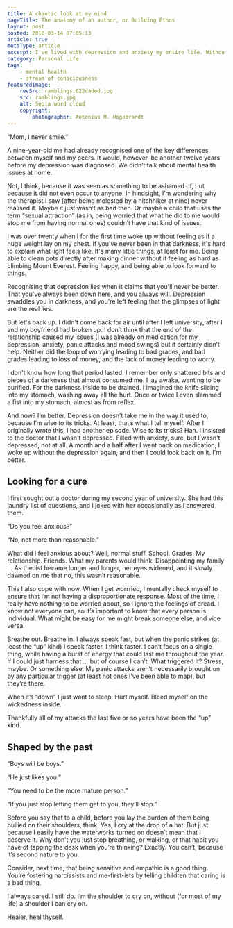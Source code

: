 ```yaml
---
title: A chaotic look at my mind
pageTitle: The anatomy of an author, or Building Ethos
layout: post
posted: 2016-03-14 07:05:13
article: true
metaType: article
excerpt: I've lived with depression and anxiety my entire life. Without trying to sort out the chaos or polish away the rawness, this is an honest account of it.
category: Personal Life
tags:
    - mental health
    - stream of consciousness
featuredImage:
    revSrc: ramblings.622daded.jpg
    src: ramblings.jpg
    alt: Sepia word cloud
    copyright:
        photographer: Antonius M. Hogebrandt
---
```


“Mom, I never smile.”

A nine-year-old me had already recognised one of the key differences between myself and my peers. It would, however, be another twelve years before my depression was diagnosed. We didn’t talk about mental health issues at home.

Not, I think, because it was seen as something to be ashamed of, but because it did not even occur to anyone. In hindsight, I’m wondering why the therapist I saw (after being molested by a hitchhiker at nine) never realised it. Maybe it just wasn’t as bad then. Or maybe a child that uses the term “sexual attraction” (as in, being worried that what he did to me would stop me from having normal ones) couldn’t have that kind of issues.

I was over twenty when I for the first time woke up without feeling as if a huge weight lay on my chest. If you've never been in that darkness, it's hard to explain what light feels like. It's many little things, at least for me. Being able to clean pots directly after making dinner without it feeling as hard as climbing Mount Everest. Feeling happy, and being able to look forward to things.

Recognising that depression lies when it claims that you'll never be better. That you've always been down here, and you always will. Depression swaddles you in darkness, and you're left feeling that the glimpses of light are the real lies.

But let's back up. I didn't come back for air until after I left university, after I and my boyfriend had broken up. I don’t think that the end of the relationship caused my issues (I was already on medication for my depression, anxiety, panic attacks and mood swings) but it certainly didn’t help. Neither did the loop of worrying leading to bad grades, and bad grades leading to loss of money, and the lack of money leading to worry.

I don't know how long that period lasted. I remember only shattered bits and pieces of a darkness that almost consumed me. I lay awake, wanting to be purified. For the darkness inside to be drained. I imagined the knife slicing into my stomach, washing away all the hurt. Once or twice I even slammed a fist into my stomach, almost as from reflex.

And now? I’m better. Depression doesn’t take me in the way it used to, because I’m wise to its tricks. At least, that’s what I tell myself. After I originally wrote this, I had another episode. Wise to its tricks? Hah. I insisted to the doctor that I wasn't depressed. Filled with anxiety, sure, but I wasn't depressed, not at all. A month and a half after I went back on medication, I woke up without the depression again, and then I could look back on it. I'm better.

## Looking for a cure

I first sought out a doctor during my second year of university. She had this laundry list of questions, and I joked with her occasionally as I answered them.

“Do you feel anxious?”

“No, not more than reasonable.”

What did I feel anxious about? Well, normal stuff. School. Grades. My relationship. Friends. What my parents would think. Disappointing my family … As the list became longer and longer, her eyes widened, and it slowly dawned on me that no, this wasn’t reasonable.

This I also cope with now. When I get worrried, I mentally check myself to ensure that I’m not having a disproportionate response. Most of the time, I really have nothing to be worried about, so I ignore the feelings of dread. I know not everyone can, so it’s important to know that every person is individual. What might be easy for me might break someone else, and vice versa.

Breathe out. Breathe in. I always speak fast, but when the panic strikes (at least the “up” kind) I speak faster. I think faster. I can’t focus on a single thing, while having a burst of energy that could last me throughout the year. If I could just harness that … but of course I can’t. What triggered it? Stress, maybe. Or something else. My panic attacks aren’t necessarily brought on by any particular trigger (at least not ones I’ve been able to map), but they’re there.

When it’s “down” I just want to sleep. Hurt myself. Bleed myself on the wickedness inside.

Thankfully all of my attacks the last five or so years have been the “up” kind.

## Shaped by the past

“Boys will be boys.”

“He just likes you.”

“You need to be the more mature person.”

“If you just stop letting them get to you, they’ll stop.”

Before you say that to a child, before you lay the burden of them being bullied on their shoulders, think. Yes, I cry at the drop of a hat. But just because I easily have the waterworks turned on doesn’t mean that I deserve it. Why don’t you just stop breathing, or walking, or that habit you have of tapping the desk when you’re thinking? Exactly. You can’t, because it’s second nature to you.

Consider, next time, that being sensitive and empathic is a good thing. You’re fostering narcissists and me-first-ists by telling children that caring is a bad thing.

I always cared. I still do. I’m the shoulder to cry on, without (for most of my life) a shoulder I can cry on.

Healer, heal thyself.
